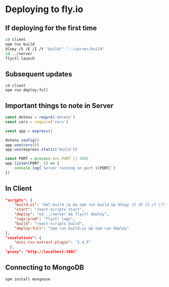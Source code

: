 # Deploying to fly.io

## If deploying for the first time
```Bash
cd client
npm run build
XCopy /S /E /I /Y "build/" "../server/build"
cd ../server
flyctl launch
```

## Subsequent updates
```
cd client
npm run deploy:full
```

## Important things to note in Server
```JavaScript
const dotenv = requre('dotenv')
const cors = require('cors')

const app = express()

dotenv.config()
app.use(cors())
app.use(express.static('build'))

const PORT = process.env.PORT || 3001
app.listen(PORT, () => {
    console.log(`Server running on port ${PORT}`)
})
```

## In Client
```json
"scripts": {
    "build:ui": "del build /q && npm run build && XCopy /S /E /I /Y \"build\" \"../server/build/\"",
    "start": "react-scripts start",
    "deploy": "cd ../server && flyctl deploy",
    "logs:prod": "flyctl logs",
    "build": "react-scripts build",
    "deploy:full": "npm run build:ui && npm run deploy"
},
"resolutions": {
    "mini-css-extract-plugin": "2.4.5"
  },
"proxy": "http://localhost:3001"
```

## Connecting to MongoDB
```Bash
npm install mongoose

```